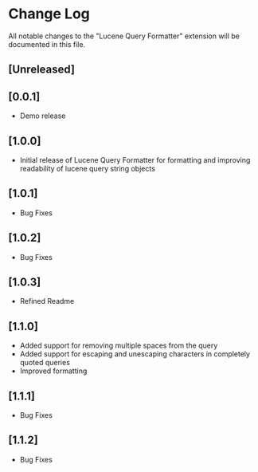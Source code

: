 # Change Log
All notable changes to the "Lucene Query Formatter" extension will be documented in this file.

## [Unreleased]

## [0.0.1]
- Demo release

## [1.0.0]
- Initial release of Lucene Query Formatter for formatting and improving readability of lucene query string objects

## [1.0.1]
- Bug Fixes

## [1.0.2]
- Bug Fixes

## [1.0.3]
- Refined Readme

## [1.1.0]
- Added support for removing multiple spaces from the query
- Added support for escaping and unescaping characters in completely quoted queries
- Improved formatting

## [1.1.1]
- Bug Fixes

## [1.1.2]
- Bug Fixes